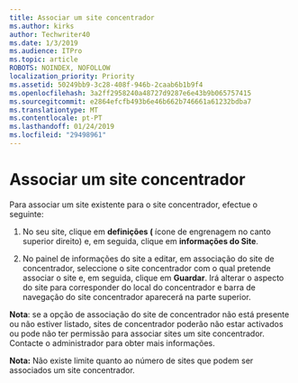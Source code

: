 ```yaml
---
title: Associar um site concentrador
ms.author: kirks
author: Techwriter40
ms.date: 1/3/2019
ms.audience: ITPro
ms.topic: article
ROBOTS: NOINDEX, NOFOLLOW
localization_priority: Priority
ms.assetid: 50249bb9-3c28-408f-946b-2caab6b1b9f4
ms.openlocfilehash: 3a2ff2958240a48727d9287e6e43b9b065757415
ms.sourcegitcommit: e2864efcfb493b6e46b662b746661a61232bdba7
ms.translationtype: MT
ms.contentlocale: pt-PT
ms.lasthandoff: 01/24/2019
ms.locfileid: "29498961"
---
```

# <a name="associate-a-hub-site"></a>Associar um site concentrador

Para associar um site existente para o site concentrador, efectue o seguinte:
  
1. No seu site, clique em **definições (** ícone de engrenagem no canto superior direito) e, em seguida, clique em **informações do Site**. 
    
2. No painel de informações do site a editar, em associação do site de concentrador, seleccione o site concentrador com o qual pretende associar o site e, em seguida, clique em **Guardar**. Irá alterar o aspecto do site para corresponder do local do concentrador e barra de navegação do site concentrador aparecerá na parte superior. 
    
 **Nota**: se a opção de associação do site de concentrador não está presente ou não estiver listado, sites de concentrador poderão não estar activados ou pode não ter permissão para associar sites um site concentrador. Contacte o administrador para obter mais informações. 
  
 **Nota:** Não existe limite quanto ao número de sites que podem ser associados um site concentrador. 
  

